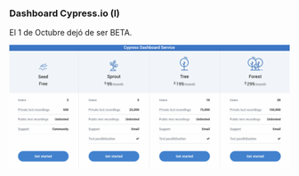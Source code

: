 ### Dashboard Cypress.io (I)

El 1 de Octubre dejó de ser BETA.

![planes](media/planes.png) <!-- .element: style="height:350px;"--> 

